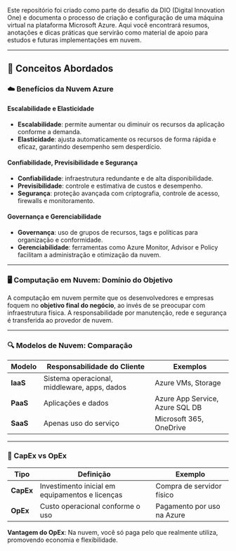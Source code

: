 Este repositório foi criado como parte do desafio da DIO (Digital Innovation One) e documenta o processo de criação e configuração de uma máquina virtual na plataforma Microsoft Azure. Aqui você encontrará resumos, anotações e dicas práticas que servirão como material de apoio para estudos e futuras implementações em nuvem.

---

## 🧠 Conceitos Abordados

### ☁️ Benefícios da Nuvem Azure

#### Escalabilidade e Elasticidade
- **Escalabilidade**: permite aumentar ou diminuir os recursos da aplicação conforme a demanda.
- **Elasticidade**: ajusta automaticamente os recursos de forma rápida e eficaz, garantindo desempenho sem desperdício.

#### Confiabilidade, Previsibilidade e Segurança
- **Confiabilidade**: infraestrutura redundante e de alta disponibilidade.
- **Previsibilidade**: controle e estimativa de custos e desempenho.
- **Segurança**: proteção avançada com criptografia, controle de acesso, firewalls e monitoramento.

#### Governança e Gerenciabilidade
- **Governança**: uso de grupos de recursos, tags e políticas para organização e conformidade.
- **Gerenciabilidade**: ferramentas como Azure Monitor, Advisor e Policy facilitam a administração e otimização da nuvem.

---

### 🖥️ Computação em Nuvem: Domínio do Objetivo
A computação em nuvem permite que os desenvolvedores e empresas foquem no **objetivo final do negócio**, ao invés de se preocupar com infraestrutura física. A responsabilidade por manutenção, rede e segurança é transferida ao provedor de nuvem.

---

### 🔍 Modelos de Nuvem: Comparação

| Modelo        | Responsabilidade do Cliente                     | Exemplos                         |
|---------------|--------------------------------------------------|----------------------------------|
| **IaaS**      | Sistema operacional, middleware, apps, dados     | Azure VMs, Storage               |
| **PaaS**      | Aplicações e dados                               | Azure App Service, Azure SQL DB |
| **SaaS**      | Apenas uso do serviço                            | Microsoft 365, OneDrive         |

---

### 💸 CapEx vs OpEx

| Tipo   | Definição                                      | Exemplo                    |
|--------|------------------------------------------------|----------------------------|
| **CapEx** | Investimento inicial em equipamentos e licenças | Compra de servidor físico |
| **OpEx**  | Custo operacional conforme o uso              | Pagamento por uso na Azure |

**Vantagem do OpEx**: Na nuvem, você só paga pelo que realmente utiliza, promovendo economia e flexibilidade.


